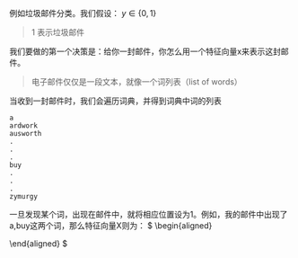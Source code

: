 例如垃圾邮件分类。我们假设：
$y\in\{0,1\}$

> 1 表示垃圾邮件

我们要做的第一个决策是：给你一封邮件，你怎么用一个特征向量x来表示这封邮件。

> 电子邮件仅仅是一段文本，就像一个词列表（list of words）

当收到一封邮件时，我们会遍历词典，并得到词典中词的列表
```
a
ardwork
ausworth
.
.
.
buy
.
.
.
zymurgy
```
一旦发现某个词，出现在邮件中，就将相应位置设为1。例如，我的邮件中出现了a,buy这两个词，那么特征向量X则为：
$
\begin{aligned}

\end{aligned}
$